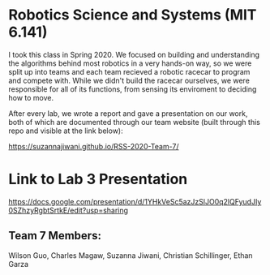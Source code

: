 # Robotics Science and Systems (MIT 6.141)

I took this class in Spring 2020. We focused on building and understanding the algorithms behind most robotics in a very hands-on way, so we were split up into teams and each team recieved a robotic racecar to program and compete with. While we didn't build the racecar ourselves, we were responsible for all of its functions, from sensing its enviroment to deciding how to move.  

After every lab, we wrote a report and gave a presentation on our work, both of which are documented through our team website (built through this repo and visible at the link below):

https://suzannajiwani.github.io/RSS-2020-Team-7/

# Link to Lab 3 Presentation

https://docs.google.com/presentation/d/1YHkVeSc5azJzSlJO0q2lQFyudJIy0SZhzyRgbtSrtkE/edit?usp=sharing

## Team 7 Members:

Wilson Guo, Charles Magaw, Suzanna Jiwani, Christian Schillinger, Ethan Garza
